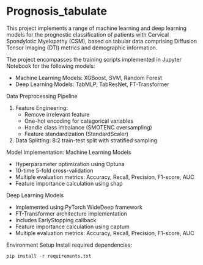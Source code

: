 # Prognosis_tabulate
This project implements a range of machine learning and deep learning models for the prognostic classification of patients with Cervical Spondylotic Myelopathy (CSM), based on tabular data comprising Diffusion Tensor Imaging (DTI) metrics and demographic information.

The project encompasses the training scripts implemented in Jupyter Notebook for the following models:
- Machine Learning Models​​: XGBoost, SVM, Random Forest
- ​Deep Learning Models​​: TabMLP, TabResNet, FT-Transformer

Data Preprocessing Pipeline
1. ​​Feature Engineering​​:
    - Remove irrelevant feature
    - One-hot encoding for categorical variables
    - Handle class imbalance (SMOTENC oversampling)
    - Feature standardization (StandardScaler)
4. ​​Data Splitting​​: 8:2 train-test split with stratified sampling

Model Implementation:
Machine Learning Models
- Hyperparameter optimization using Optuna
- 10-time 5-fold cross-validation
- Multiple evaluation metrics: Accuracy, Recall, Precision, F1-score, AUC
- Feature importance calculation using shap

Deep Learning Models
- Implemented using PyTorch WideDeep framework
- FT-Transformer architecture implementation
- Includes EarlyStopping callback
- Feature importance calculation using captum
- Multiple evaluation metrics: Accuracy, Recall, Precision, F1-score, AUC

Environment Setup
Install required dependencies:
```python
pip install -r requirements.txt
```
